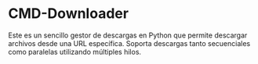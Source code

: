# CMD-Downloader
Este es un sencillo gestor de descargas en Python que permite descargar archivos desde una URL específica. Soporta descargas tanto secuenciales como paralelas utilizando múltiples hilos.
